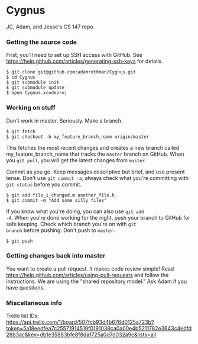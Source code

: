 # Cygnus
JC, Adam, and Jesse's CS 147 repo.

### Getting the source code
First, you'll need to set up SSH access with GitHub. See https://help.github.com/articles/generating-ssh-keys for details.

    $ git clone git@github.com:adamrothman/Cygnus.git
    $ cd Cygnus
    $ git submodule init
    $ git submodule update
    $ open Cygnus.xcodeproj

### Working on stuff
Don't work in master. Seriously. Make a branch.

    $ git fetch
    $ git checkout -b my_feature_branch_name origin/master

This fetches the most recent changes and creates a new branch called my_feature_branch_name that tracks the <code>master</code> branch on GitHub. When you <code>git pull</code>, you will get the latest changes from <code>master</code>.

Commit as you go. Keep messages descriptive but brief, and use present tense. Don't use <code>git commit -a</code>; always check what you're committing with <code>git status</code> before you commit.

    $ git add file_i_changed.m another_file.h
    $ git commit -m "Add some silly files"

If you know what you're doing, you can also use <code>git add -A</code>. When you're done working for the night, push your branch to GitHub for safe keeping. Check which branch you're on with <code>git branch</code> before pushing. Don't push to <code>master</code>.

    $ git push

### Getting changes back into master
You want to create a pull request. It makes code review simple! Read https://help.github.com/articles/using-pull-requests and follow the instructions. We are using the "shared repository model." Ask Adam if you have questions.

### Miscellaneous info
Trello list IDs:  
https://api.trello.com/1/board/507fcb93d4b676d0125a723b?token=5a18eedfea7c25571914519f0191038ca0a00e4b5211782e3643c4edfd28b3ac&key=db1e35883bfe8f8da1725a0d7d032a9c&lists=all
